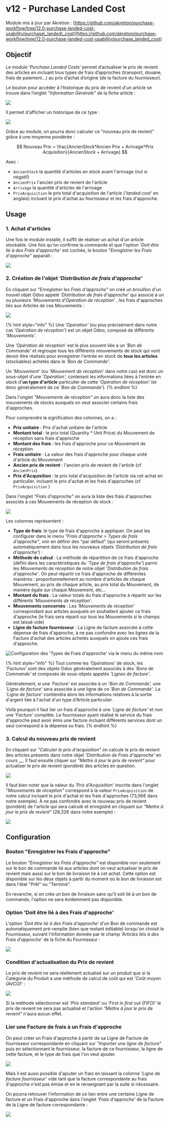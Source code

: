# v12 - Purchase Landed Cost

Module mis à jour par Akretion :  [https://github.com/akretion/purchase-workflow/tree/12.0-purchase-landed-cost-usability/purchase\_landed\_cost](https://github.com/akretion/purchase-workflow/tree/12.0-purchase-landed-cost-usability/purchase_landed_cost)

## Objectif

Le module ‘_Purchase Landed Costs_’ permet d’actualiser le prix de revient des articles en incluant tous types de frais d’approches \(transport, douane, frais de paiement…\) au prix d’achat d’origine \(de la facture du fournisseur\).

Le bouton pour accéder à l’historique du prix de revient d'un article se trouve dans l’onglet _“Information Générale”_ de la fiche article :

![](../../.gitbook/assets/image%20%287%29.png)

Il permet d'afficher un historique de ce type :

![](../../.gitbook/assets/image%20%2810%29%20%283%29.png)

Grâce au module, on pourra donc calculer ce "nouveau prix de revient" grâce à une moyenne pondérée :

$$
Nouveau Prix = \frac{AncienStock*Ancien Prix + Arrivage*Prix Acquisition}{AncienStock + Arrivage}
$$

Avec :

* `AncienStock` la quantité d'articles en stock avant l'arrivage \(nul si négatif\)
* `AncienPrix` l'ancien prix de revient de l'article
* `Arrivage` la quantité d'articles de l'arrivage
* `PrixAcquisition` le prix total d'acquisition de l'article \(_'landed cost'_ en anglais\) incluant le prix d'achat au fournisseur et les frais d'approche.

## Usage

### 1. Achat d'articles

Une fois le module installé, il suffit de réaliser un achat d'un article stockable. Une fois qu'on confirme la commande et que l'option _'Doit être lié à des Frais d'approche'_ est cochée, le bouton _"Enregistrer les Frais d'approche"_ apparaît :

![](../../.gitbook/assets/image%20%2818%29.png)

### 2. Création de l'objet _'Distribution de frais d'approche'_

En cliquant sur _"Enregistrer les Frais d'approche"_  on créé un brouillon d'un nouvel objet Odoo appelé _'Distribution de frais d'approche'_ qui associe à un ou plusieurs _'Mouvements d'Opération de réception'_ , les frais d'approches liés aux Articles de ces Mouvements :

![](../../.gitbook/assets/image%20%284%29%20%281%29.png)

{% hint style="info" %}
Une _'Opération'_  \(ou plus précisément dans notre cas _'Opération de réception'_\) est un objet Odoo, composé de différents _'Mouvements'_. 

Une _'Opération de réception'_ est le plus souvent liée à un _'Bon de Commande'_ et regroupe tous les différents mouvements de stock qui vont devoir être réalisés pour enregistrer l'entrée en stock de **tous les articles** \(stockables\) achetés dans le _'Bon de Commande'._

Un _'Mouvement'_  \(ou _'Mouvement de réception'_ dans notre cas\) est donc un sous-objet d'une _'Opération',_ contenant les informations liées à l'entrée en stock d'**un type d'article** particulier de cette _'Opération de réception'_ \(et donc généralement de ce _'Bon de Commande'_\)_._
{% endhint %}

Dans l'onglet _"Mouvements de réception"_ on aura donc la liste des mouvements de stocks auxquels on veut associer certains frais d'approches.

Pour comprendre la signification des colonnes, on a :

* **Prix unitaire** : Prix d'achat unitaire de l'article
* **Montant total** : le prix total \(Quantity \* Unit Price\) du Mouvement de réception sans frais d'approche
* **Montant des frais** : les frais d'approche pour ce Mouvement de réception
* **Frais unitaire** : La valeur des frais d'approche pour chaque unité d'article du Mouvement
* **Ancien prix de revient** : l'ancien prix de revient de l'article \(cf `AncienPrix`\)
* **Prix d'Acquisition** : le prix total d'acquisition de l'article via cet achat en particulier, incluant le prix d'achat et les frais d'approches \(cf `PrixAcquisition` \)

Dans l'onglet _"Frais d'approche"_ on aura la liste des frais d'approches associés à ces Mouvements de réception de stock :

![](../../.gitbook/assets/image%20%286%29%20%281%29.png)

Les colonnes représentent :

* **Type de frais**: le type de frais d'approche à appliquer. On peut les configurer dans le menu _"Frais d'approche &gt; Types de frais d'approche"_, voir en définir des "par défaut" \(qui seront présents automatiquement dans tous les nouveaux objets _'Distribution de frais d'approche'_\) :
* **Méthode de calcul** : La méthode de répartition de ce frais d'approche \(défini dans les caractéristiques du _'Type de frais d'approche'_\) parmi les _Mouvements de réception_ de notre objet _'Distribution de frais d'approche'_. On peut répartir ce frais d'approche de différentes manières : proportionnellement au nombre d'articles de chaque Mouvement, au prix de chaque article, au prix total du Mouvement, de manière égale sur chaque Mouvement, etc...
* **Montant du frais** : La valeur totale du frais d'approche à répartir sur les différents _'Mouvements de réception'_.
* **Mouvements concernés** : Les _'Mouvements de réception'_  correspondant aux articles auxquels on souhaitent ajouter ce frais d'approche \(le frais sera réparti sur tous les Mouvements si le champs est laissé vide\)
* **Ligne de facture fournisseur** : La Ligne de facture associée à cette dépense de frais d'approche, à ne pas confondre avec les lignes de la Facture d'achat des articles achetés auxquels on ajoute ces frais d'approche.

![Configuration des &apos;Types de Frais d&apos;approche&apos; via le menu du m&#xEA;me nom](../../.gitbook/assets/image%20%2816%29.png)

{% hint style="info" %}
Tout comme les _'Opérations'_ de stock, les _'Factures'_ sont des objets Odoo généralement associés à des _'Bons de Commande'_ et composés de sous-objets appelés _'Lignes de facture'_.

Généralement, si une _'Facture'_ est associée à un '_Bon de Commande',_ une _'Ligne de facture'_ sera associée à une ligne de ce _'Bon de Commande'_. La _'Ligne de facture'_ contiendra alors les informations relatives à la sortie d'argent liée à l'achat d'un type d'Article particulier.

Voilà pourquoi il faut lier un frais d'approche à une _'Ligne de facture'_ et non une _'Facture'_ complète. Le fournisseur ayant réalisé le service du frais d'approche peut avoir émis une facture incluant différents services dont un seul correspond à la dépense su frais.
{% endhint %}

### 3. Calcul du nouveau prix de revient

En cliquant sur _"Calculer le prix d'acquisition"_ on calcule le prix de revient des articles présents dans notre objet _'Distribution de Frais d'approche'_ en cours __. Il faut ensuite cliquer sur _"Mettre à jour le prix de revient"_ pour actualiser le prix de revient \(pondéré\) des articles en question.

![](../../.gitbook/assets/image%20%288%29.png)

Il faut bien noter que la valeur du _'Prix d'Acquisition'_ inscrite dans l'onglet _"Mouvements de réception"_  correspond à la valeur `PrixAcquisition`  de notre calcul incluant le prix d'achat et les frais d'approches \(73,06€ dans notre exemple\). À ne pas confondre avec le nouveau prix de revient \(pondéré\) de l'article qui sera calculé et enregistré en cliquant sur _"Mettre à jour le prix de revient"_ \(28,32€ dans notre exemple\) :

![](../../.gitbook/assets/image%20%2817%29.png)

## Configuration

### Bouton "Enregistrer les Frais d'approche"

Le bouton _"Enregistrer les Frais d'approche"_  est disponible non seulement sur le bon de commande lié aux articles dont on veut actualiser le prix de revient mais aussi sur le bon de livraison lié à cet achat. Cette option est disponible sur les deux objets à partir du moment où le bon de livraison est dans l'état "Prêt" ou "Terminé".

En revanche, si on crée un bon de livraison sans qu'il soit lié à un bon de commande, l'option ne sera évidemment pas disponible.

### Option 'Doit être lié à des Frais d'approche'

L'option _'Doit être lié à des Frais d'approche'_ d'un Bon de commande est automatiquement pré-remplie \(bien que restant éditable\) lorsqu'on choisit le Fournisseur, suivant l'information donnée par le champ _'Articles liés à des Frais d'approche'_ de la fiche du Fournisseur :

![](../../.gitbook/assets/image%20%2810%29%20%281%29.png)

### Condition d'actualisation du Prix de revient

Le prix de revient ne sera réellement actualisé sur un produit que si la Catégorie du Produit a une méthode de calcul de coût qui est _'Coût moyen \(AVCO\)'_ :

![](../../.gitbook/assets/image%20%2810%29%20%282%29.png)

Si la méthode sélectionner est _'Prix standard'_ ou _'First in first out \(FIFO\)'_ le prix de revient ne sera pas actualisé et l'action _"Mettre à jour le prix de revient"_ n'aura aucun effet.

### Lier une Facture de frais à un Frais d'approche

On peut créer un Frais d'approche à partir de sa Ligne de Facture de fournisseur correspondante en cliquant sur _"Importer une ligne de facture"_ puis en sélectionnant le fournisseur, la facture de ce fournisseur, la ligne de cette facture, et le type de frais que l'on veut ajouter.

![](../../.gitbook/assets/image%20%2824%29.png)

Mais il est aussi possible d'ajouter un frais en laissant la colonne _'Ligne de facture fournisseur'_ vide tant que la facture correspondante au frais d'approche n'est pas émise et en le renseignant par la suite si nécessaire.

On pourra retrouver l'information de ce lien entre une certaine Ligne de facture et un Frais d'approche dans l'onglet _'Frais d'approche'_ de la Facture de la Ligne de facture correspondante :

![](../../.gitbook/assets/image%20%2825%29.png)

